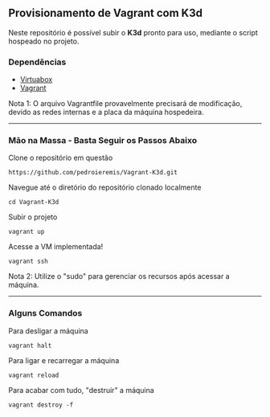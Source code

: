 ## Provisionamento de Vagrant com K3d

Neste repositório é possível subir o **K3d** pronto para uso, mediante o script hospeado no projeto.

### Dependências

- [Virtuabox](https://www.virtualbox.org/)
- [Vagrant](https://www.vagrantup.com/)

Nota 1: O arquivo Vagrantfile provavelmente precisará de modificação, devido as redes internas e a placa da máquina hospedeira.

---

### Mão na Massa - Basta Seguir os Passos Abaixo

Clone o repositório em questão

```shell
https://github.com/pedroieremis/Vagrant-K3d.git
```

Navegue até o diretório do repositório clonado localmente

```shell
cd Vagrant-K3d
```
Subir o projeto

```shell
vagrant up
```

Acesse a VM implementada!

```shell
vagrant ssh
```

Nota 2: Utilize o "sudo" para gerenciar os recursos após acessar a máquina.

---

### Alguns Comandos

Para desligar a máquina
```shell
vagrant halt
```

Para ligar e recarregar a máquina
```shell
vagrant reload
```

Para acabar com tudo, "destruir" a máquina
```shell
vagrant destroy -f
```
